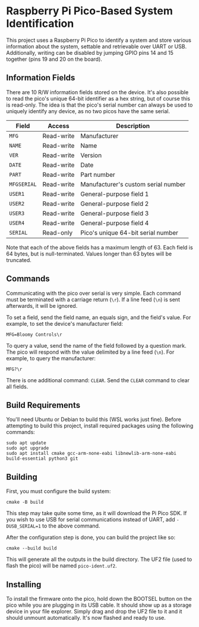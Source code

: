 # Raspberry Pi Pico-Based System Identification

This project uses a Raspberry Pi Pico to identify a system and store various
information about the system, settable and retrievable over UART or USB.
Additionally, writing can be disabled by jumping GPIO pins 14 and 15 together
(pins 19 and 20 on the board).

## Information Fields

There are 10 R/W information fields stored on the device. It's also possible to
read the pico's unique 64-bit identifier as a hex string, but of course this is
read-only. The idea is that the pico's serial number can always be used to
uniquely identify any device, as no two picos have the same serial.

| Field | Access | Description |
|---|---|---|
| `MFG` | Read-write | Manufacturer |
| `NAME` | Read-write | Name |
| `VER` | Read-write | Version |
| `DATE` | Read-write | Date |
| `PART` | Read-write | Part number |
| `MFGSERIAL` | Read-write | Manufacturer's custom serial number |
| `USER1` | Read-write | General-purpose field 1 |
| `USER2` | Read-write | General-purpose field 2 |
| `USER3` | Read-write | General-purpose field 3 |
| `USER4` | Read-write | General-purpose field 4 |
| `SERIAL` | Read-only | Pico's unique 64-bit serial number |

Note that each of the above fields has a maximum length of 63. Each field is 64
bytes, but is null-terminated. Values longer than 63 bytes will be truncated.

## Commands

Communicating with the pico over serial is very simple. Each command must be
terminated with a carriage return (`\r`). If a line feed (`\n`) is sent
afterwards, it will be ignored.

To set a field, send the field name, an equals sign, and the field's value. For
example, to set the device's manufacturer field:

```
MFG=Bloomy Controls\r
```

To query a value, send the name of the field followed by a question mark. The
pico will respond with the value delimited by a line feed (`\n`). For example,
to query the manufacturer:

```
MFG?\r
```

There is one additional command: `CLEAR`. Send the `CLEAR` command to clear all
fields.

## Build Requirements

You'll need Ubuntu or Debian to build this (WSL works just fine). Before
attempting to build this project, install required packages using the following
commands:

```
sudo apt update
sudo apt upgrade
sudo apt install cmake gcc-arm-none-eabi libnewlib-arm-none-eabi build-essential python3 git
```

## Building

First, you must configure the build system:

```
cmake -B build
```

This step may take quite some time, as it will download the Pi Pico SDK. If you
wish to use USB for serial communications instead of UART, add `-DUSB_SERIAL=1`
to the above command.

After the configuration step is done, you can build the project like so:

```
cmake --build build
```

This will generate all the outputs in the build directory. The UF2 file (used to
flash the pico) will be named `pico-ident.uf2`.

## Installing

To install the firmware onto the pico, hold down the BOOTSEL button on the pico
while you are plugging in its USB cable. It should show up as a storage device
in your file explorer. Simply drag and drop the UF2 file to it and it should
unmount automatically. It's now flashed and ready to use.
